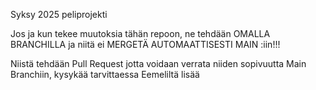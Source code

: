 Syksy 2025 peliprojekti


Jos ja kun tekee muutoksia tähän repoon, ne tehdään OMALLA BRANCHILLA ja niitä ei MERGETÄ AUTOMAATTISESTI MAIN :iin!!!

Niistä tehdään Pull Request jotta voidaan verrata niiden sopivuutta Main Branchiin,
kysykää tarvittaessa Eemeliltä lisää
